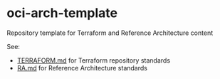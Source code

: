 # oci-arch-template
Repository template for Terraform and Reference Architecture content

See:
- [TERRAFORM.md](TERRAFORM.md) for Terraform repository standards
- [RA.md](RA.md) for Reference Architecture standards
